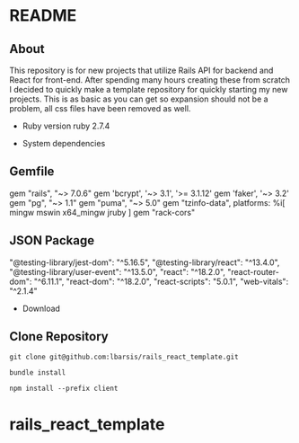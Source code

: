 # README

## About
This repository is for new projects that utilize Rails API for backend and React for front-end. After spending many hours creating these from scratch I decided to quickly make a template repository for quickly starting my new projects. This is as basic as you can get so expansion should not be a problem, all css files have been removed as well.

* Ruby version
ruby 2.7.4

* System dependencies
## Gemfile
gem "rails", "~> 7.0.6"
gem 'bcrypt', '~> 3.1', '>= 3.1.12'
gem 'faker', '~> 3.2'
gem "pg", "~> 1.1"
gem "puma", "~> 5.0"
gem "tzinfo-data", platforms: %i[ mingw mswin x64_mingw jruby ]
gem "rack-cors"

## JSON Package
"@testing-library/jest-dom": "^5.16.5",
"@testing-library/react": "^13.4.0",
"@testing-library/user-event": "^13.5.0",
"react": "^18.2.0",
"react-router-dom": "^6.11.1",
"react-dom": "^18.2.0",
"react-scripts": "5.0.1",
"web-vitals": "^2.1.4"

* Download
## Clone Repository
```
git clone git@github.com:lbarsis/rails_react_template.git
```

```
bundle install
```

```
npm install --prefix client
```

# rails_react_template
